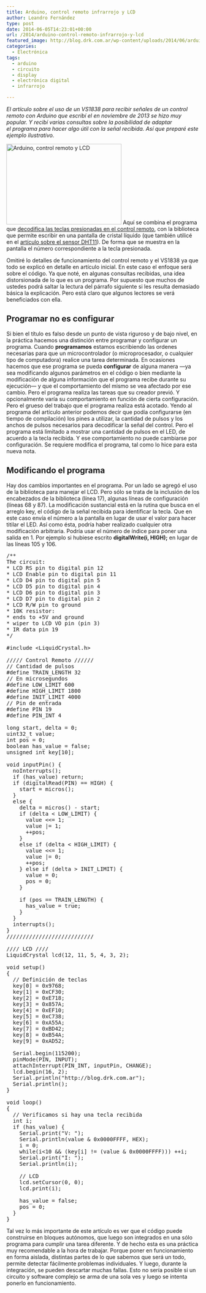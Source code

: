 ```yaml
---
title: Arduino, control remoto infrarrojo y LCD
author: Leandro Fernández
type: post
date: 2014-06-05T14:23:01+00:00
url: /2014/arduino-control-remoto-infrarrojo-y-lcd
featured_image: http://blog.drk.com.ar/wp-content/uploads/2014/06/arduino.jpg
categories:
  - Electrónica
tags:
  - arduino
  - circuito
  - display
  - electrónica digital
  - infrarrojo

---
```

_El artículo sobre el uso de un VS1838 para recibir señales de un control remoto con Arduino que escribí el en noviembre de 2013 se hizo muy popular. Y recibí varias consultas sobre la posibilidad de adaptar el programa para hacer algo útil con la señal recibida. Así que preparé este ejemplo ilustrativo._

<img loading="lazy" class="alignleft size-full wp-image-2027" src="http://blog.drk.com.ar/wp-content/uploads/2014/06/cr_lcd.jpg" alt="Arduino, control remoto y LCD" width="300" height="210" /> Aquí se combina el programa que [decodifica las teclas presionadas en el control remoto][1], con la biblioteca que permite escribir en una pantalla de cristal líquido (que también utilicé en el [artículo sobre el sensor DHT11][2]). De forma que se muestra en la pantalla el número correspondiente a la tecla presionada.

<!--more-->

Omitiré lo detalles de funcionamiento del control remoto y el VS1838 ya que todo se explicó en detalle en artículo inicial. En este caso el enfoque será sobre el código. Ya que noté, en algunas consultas recibidas, una idea distorsionada de lo que es un programa. Por supuesto que muchos de ustedes podrá saltar la lectura del párrafo siguiente si les resulta demasiado básica la explicación. Pero está claro que algunos lectores se verá beneficiados con ella.

<span class="embed-youtube" style="text-align:center; display: block;"></span>

## Programar no es configurar

Si bien el título es falso desde un punto de vista riguroso y de bajo nivel, en la práctica hacemos una distinción entre programar y configurar un programa. Cuando **programamos** estamos escribiendo las ordenes necesarias para que un microcontrolador (o microprocesador, o cualquier tipo de computadora) realice una tarea determinada. En ocasiones hacemos que ese programa se pueda **configurar** de alguna manera —ya sea modificando algunos parámetros en el código o bien mediante la modificación de alguna información que el programa recibe durante su ejecución— y que el comportamiento del mismo se vea afectado por ese cambio. Pero el programa realiza las tareas que su creador previó. Y opcionalmente varía su comportamiento en función de cierta configuración. Pero el grueso del trabajo que el programa realiza está acotado. Yendo al programa del artículo anterior podemos decir que podía configurarse (en tiempo de compilación) los pines a utilizar, la cantidad de pulsos y los anchos de pulsos necesarios para decodificar la señal del control. Pero el programa está limitado a mostrar una cantidad de pulsos en el LED, de acuerdo a la tecla recibida. Y ese comportamiento no puede cambiarse por configuración. Se requiere modifica el programa, tal como lo hice para esta nueva nota.

## Modificando el programa

Hay dos cambios importantes en el programa. Por un lado se agregó el uso de la biblioteca para manejar el LCD. Pero sólo se trata de la inclusión de los encabezados de la biblioteca (línea 17), algunas líneas de configuración (líneas 68 y 87). La modificación sustancial está en la rutina que busca en el arreglo key, el código de la señal recibida para identificar la tecla. Que en este caso envía el número a la pantalla en lugar de usar el valor para hacer titilar el LED. Así como ésta, podría haber realizado cualquier otra modificación arbitraria. Podría usar el número de índice para poner una salida en 1. Por ejemplo si hubiese escrito **digitalWrite(i, HIGH);** en lugar de las líneas 105 y 106.

<pre class="EnlighterJSRAW" data-enlighter-language="cpp">/**
The circuit:
* LCD RS pin to digital pin 12
* LCD Enable pin to digital pin 11
* LCD D4 pin to digital pin 5
* LCD D5 pin to digital pin 4
* LCD D6 pin to digital pin 3
* LCD D7 pin to digital pin 2
* LCD R/W pin to ground
* 10K resistor:
* ends to +5V and ground
* wiper to LCD VO pin (pin 3)
* IR data pin 19
*/

#include &lt;LiquidCrystal.h&gt;

///// Control Remoto //////
// Cantidad de pulsos
#define TRAIN_LENGTH 32
// En microsegundos
#define LOW_LIMIT 600
#define HIGH_LIMIT 1800
#define INIT_LIMIT 4000
// Pin de entrada
#define PIN 19
#define PIN_INT 4

long start, delta = 0;
uint32_t value;
int pos = 0;
boolean has_value = false;
unsigned int key[10];

void inputPin() {
  noInterrupts();
  if (has_value) return;
  if (digitalRead(PIN) == HIGH) {
    start = micros();
  }
  else {
    delta = micros() - start;
    if (delta &lt; LOW_LIMIT) {
      value &lt;&lt;= 1;
      value |= 1;
      ++pos;
    }
    else if (delta &lt; HIGH_LIMIT) {
      value &lt;&lt;= 1;
      value |= 0;
      ++pos;
    } else if (delta &gt; INIT_LIMIT) {
      value = 0;
      pos = 0;
    }

    if (pos == TRAIN_LENGTH) {
      has_value = true;
    }
  }
  interrupts();
}
///////////////////////////

//// LCD ////
LiquidCrystal lcd(12, 11, 5, 4, 3, 2);

void setup()
{
  // Definición de teclas
  key[0] = 0x9768;
  key[1] = 0xCF30;
  key[2] = 0xE718;
  key[3] = 0x857A;
  key[4] = 0xEF10;
  key[5] = 0xC738;
  key[6] = 0xA55A;
  key[7] = 0xBD42;
  key[8] = 0xB54A;
  key[9] = 0xAD52;

  Serial.begin(115200);
  pinMode(PIN, INPUT);
  attachInterrupt(PIN_INT, inputPin, CHANGE);
  lcd.begin(16, 2);
  Serial.println("http://blog.drk.com.ar");
  Serial.println();
}

void loop()
{
  // Verificamos si hay una tecla recibida
  int i;
  if (has_value) {
    Serial.print("V: ");
    Serial.println(value & 0x0000FFFF, HEX);
    i = 0;
    while(i&lt;10 && (key[i] != (value & 0x0000FFFF))) ++i;
    Serial.print("I: ");
    Serial.println(i);

    // LCD
    lcd.setCursor(0, 0);
    lcd.print(i);

    has_value = false;
    pos = 0;
  }
}</pre>

Tal vez lo más importante de este artículo es ver que el código puede construirse en bloques autónomos, que luego son integrados en una sólo programa para cumplir una tarea diferente. Y de hecho esta es una práctica muy recomendable a la hora de trabajar. Porque poner en funcionamiento en forma aislada, distintas partes de lo que sabemos que será un todo, permite detectar fácilmente problemas individuales. Y luego, durante la integración, se pueden descartar muchas fallas. Esto no sería posible si un circuito y software complejo se arma de una sola ves y luego se intenta ponerlo en funcionamiento.

 [1]: /2013/control-remoto-infrarrojo-con-arduino
 [2]: /2014/sensor-dht11-display-lcd-y-arduino